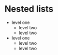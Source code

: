 
# Nested lists

- level one
    + level two
    + level two
- level one
    + level two
    + level two